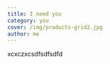 ```yaml
---
title: I need you
category: you
cover: /img/products-grid2.jpg
author: me
---
```

xcxczxcsdfsdfsdfd
